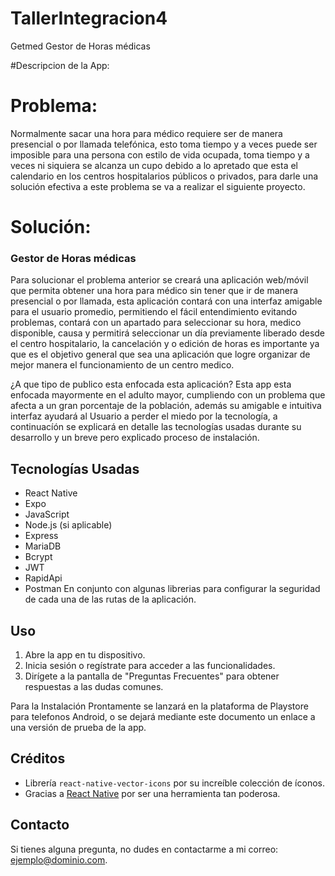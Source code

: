 # TallerIntegracion4
Getmed
Gestor de Horas médicas

#Descripcion de la App:

# Problema:

Normalmente sacar una hora para médico requiere ser de manera presencial o por llamada telefónica, esto toma tiempo y a veces puede ser imposible para una persona con estilo de vida ocupada, toma tiempo y a veces ni siquiera se alcanza un cupo debido a lo apretado que esta el calendario en los centros hospitalarios públicos o privados, para darle una solución efectiva a este problema se va a realizar el siguiente proyecto.

# Solución:

### Gestor de Horas médicas

Para solucionar el problema anterior se creará una aplicación web/móvil  que permita obtener una hora para médico sin tener que ir de manera presencial o por llamada, esta aplicación contará con una interfaz amigable para el usuario promedio, permitiendo el fácil entendimiento evitando problemas, contará con un apartado para seleccionar su hora, medico disponible, causa y permitirá seleccionar un día previamente liberado desde el centro hospitalario, la cancelación y  o edición de horas es importante ya que es el objetivo general que sea una aplicación que logre organizar de mejor manera el funcionamiento de un centro medico.


¿A que tipo de publico esta enfocada esta aplicación?
Esta app esta enfocada mayormente en el adulto mayor, cumpliendo con un problema que afecta a un gran porcentaje de la población, además su amigable e intuitiva interfaz ayudará al Usuario a perder el miedo por la tecnología, a continuacíón se explicará en detalle las tecnologías usadas durante su desarrollo y un breve pero explicado proceso de instalación.

## Tecnologías Usadas
- React Native
- Expo
- JavaScript
- Node.js (si aplicable)
- Express
- MariaDB
- Bcrypt
- JWT
- RapidApi
- Postman
En conjunto con algunas librerias para configurar la seguridad de cada una de las rutas de la aplicación.

## Uso
1. Abre la app en tu dispositivo.
2. Inicia sesión o regístrate para acceder a las funcionalidades.
3. Dirígete a la pantalla de "Preguntas Frecuentes" para obtener respuestas a las dudas comunes.

Para la Instalación Prontamente se lanzará en la plataforma de Playstore para telefonos Android, o se dejará mediante este documento un enlace a una versión de prueba de la app.

## Créditos
- Librería `react-native-vector-icons` por su increíble colección de íconos.
- Gracias a [React Native](https://reactnative.dev/) por ser una herramienta tan poderosa.

## Contacto
Si tienes alguna pregunta, no dudes en contactarme a mi correo: ejemplo@dominio.com.



